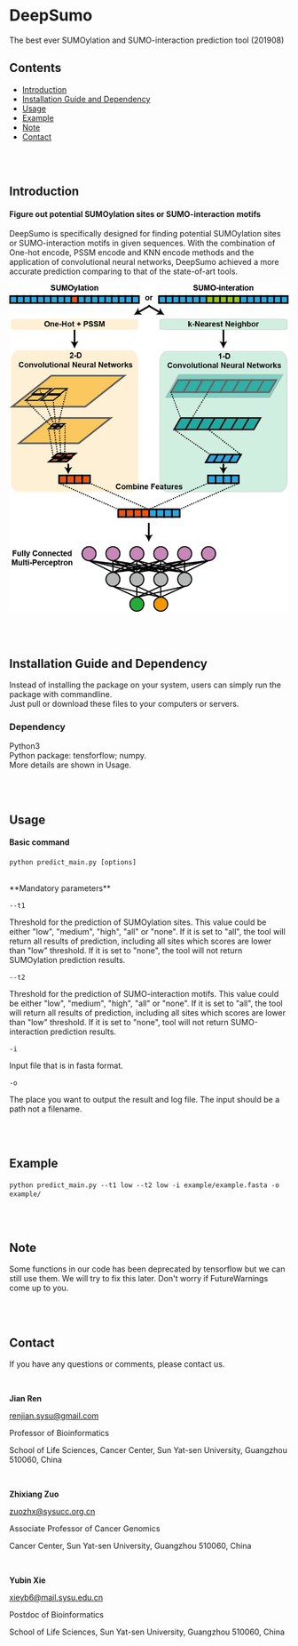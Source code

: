 # DeepSumo
The best ever SUMOylation and SUMO-interaction prediction tool (201908)

## Contents

- [Introduction](#introduction)
- [Installation Guide and Dependency](#installation-guide)
- [Usage](#usage)
- [Example](#example)
- [Note](#note)
- [Contact](#contact)

<br>

<br>

## Introduction
#### Figure out potential SUMOylation sites or SUMO-interaction motifs
DeepSumo is specifically designed for finding potential SUMOylation sites or 
SUMO-interaction motifs in given sequences. With the combination of One-hot 
encode, PSSM encode and KNN encode methods and the application of convolutional 
neural networks, DeepSumo achieved a more accurate prediction comparing to that of 
the state-of-art tools. 

![DeepSumo pipelline](img/model.png)

<br>

<br>

## Installation Guide and Dependency

Instead of installing the package on your system, users can simply run the package with commandline. 
<br>
Just pull or download these files to your computers or servers.
<br>
### Dependency
Python3
<br>
Python package: tensforflow; numpy.
<br>
More details are shown in Usage.

<br>

<br>

## Usage
#### Basic command
```
python predict_main.py [options]
```
<br>
**Mandatory parameters**

```
--t1
```

Threshold for the prediction of SUMOylation sites. This value could be either 
"low", "medium", "high", "all" or "none". If it is set to "all", the tool will return all results of prediction, including all sites which scores are lower than "low" threshold. 
If it is set to "none", the tool will not return SUMOylation prediction results.

```
--t2
```

Threshold for the prediction of SUMO-interaction motifs. This value could be either 
"low", "medium", "high", "all" or "none". If it is set to "all", the tool will return all results of prediction, including all sites which scores are lower than "low" threshold. 
If it is set to "none", tool will not return SUMO-interaction prediction results.

```
-i
```

Input file that is in fasta format.

```
-o
```

The place you want to output the result and log file. The input should be a path not a filename.

<br>

<br>

## Example
```
python predict_main.py --t1 low --t2 low -i example/example.fasta -o example/
```

<br>

<br>

## Note
Some functions in our code has been deprecated by tensorflow but we can still use them. We will try to fix this later. Don't worry if FutureWarnings come up to you.

<br>

<br>

## Contact

If you have any questions or comments, please contact us.

<br>

**Jian Ren**

renjian.sysu@gmail.com

Professor of Bioinformatics

School of Life Sciences, Cancer Center, Sun Yat-sen University, Guangzhou 510060, China

<br>

**Zhixiang Zuo**

zuozhx@sysucc.org.cn

Associate Professor of Cancer Genomics

Cancer Center, Sun Yat-sen University, Guangzhou 510060, China

<br>

**Yubin Xie**

xieyb6@mail.sysu.edu.cn

Postdoc of Bioinformatics

School of Life Sciences, Sun Yat-sen University, Guangzhou 510060, China
